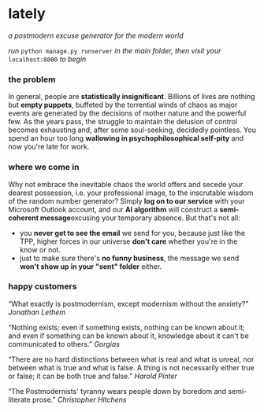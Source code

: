 # lately
_a postmodern excuse generator for the modern world_

_run_ ```python manage.py runserver``` _in the main folder, then visit your_ ```localhost:8000``` _to begin_

### the problem
In general, people are **statistically insignificant**. Billions of lives are nothing but **empty puppets**, buffeted by the torrential winds of chaos as major events are generated by the decisions of mother nature and the powerful few. As the years pass, the struggle to maintain the delusion of control becomes exhausting and, after some soul-seeking, decidedly pointless. You spend an hour too long **wallowing in psychophilosophical self-pity** and now you're late for work.

### where we come in
Why not embrace the inevitable chaos the world offers and secede your dearest possession, i.e. your professional image, to the inscrutable wisdom of the random number generator? Simply **log on to our service** with your Microsoft Outlook account, and our **AI algorithm** will construct a **semi-coherent message**excusing your temporary absence. But that's not all:

- you **never get to see the email** we send for you, because just like the TPP, higher forces in our universe **don't care** whether you're in the know or not.
- just to make sure there's **no funny business**, the message we send **won't show up in your "sent" folder** either.

### happy customers
“What exactly is postmodernism, except modernism without the anxiety?”
_Jonathan Lethem_

“Nothing exists; even if something exists, nothing can be known about it; and even if something can be known about it, knowledge about it can't be communicated to others.” 
_Gorgias_

“There are no hard distinctions between what is real and what is unreal, nor between what is true and what is false. A thing is not necessarily either true or false; it can be both true and false.” 
_Harold Pinter_

“The Postmodernists' tyranny wears people down by boredom and semi-literate prose.” 
_Christopher Hitchens_
